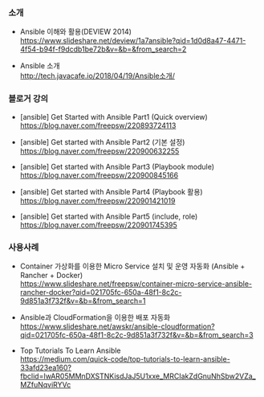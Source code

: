 ### 소개

* Ansible 이해와 활용(DEVIEW 2014) </br>
https://www.slideshare.net/deview/1a7ansible?qid=1d0d8a47-4471-4f54-b94f-f9dcdb1be72b&v=&b=&from_search=2</br>

* Ansible 소개 </br>
http://tech.javacafe.io/2018/04/19/Ansible소개/</br>

### 블로거 강의

* [ansible] Get Started with Ansible Part1 (Quick overview)</br>
https://blog.naver.com/freepsw/220893724113</br>

* [ansible] Get started with Ansible Part2 (기본 설정) </br>
https://blog.naver.com/freepsw/220900632255</br>

* [ansible] Get started with Ansible Part3 (Playbook module)</br>
https://blog.naver.com/freepsw/220900845166</br>

* [ansible] Get started with Ansible Part4 (Playbook 활용)</br>
https://blog.naver.com/freepsw/220901421019</br>

* [ansible] Get started with Ansible Part5 (include, role)</br>
https://blog.naver.com/freepsw/220901745395</br>

### 사용사례

* Container 가상화를 이용한 Micro Service 설치 및 운영 자동화 (Ansible + Rancher + Docker)</br>
https://www.slideshare.net/freepsw/container-micro-service-ansible-rancher-docker?qid=021705fc-650a-48f1-8c2c-9d851a3f732f&v=&b=&from_search=1</br>

* Ansible과 CloudFormation을 이용한 배포 자동화</br>
https://www.slideshare.net/awskr/ansible-cloudformation?qid=021705fc-650a-48f1-8c2c-9d851a3f732f&v=&b=&from_search=3</br>

* Top Tutorials To Learn Ansible</br>
https://medium.com/quick-code/top-tutorials-to-learn-ansible-33afd23ea160?fbclid=IwAR05MMnDXSTNKisdJaJ5U1xxe_MRCIakZdGnuNhSbw2VZa_MZfuNqviRYVc</br>
